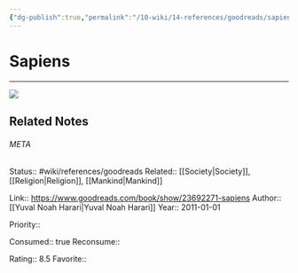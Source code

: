 ```yaml
---
{"dg-publish":true,"permalink":"/10-wiki/14-references/goodreads/sapiens-20230122071906/","title":"Sapiens"}
---
```


# Sapiens
---
![](https://i.gr-assets.com/images/S/compressed.photo.goodreads.com/books/1595674533l/23692271._SY475_.jpg)

## Related Notes




###### META
Status:: #wiki/references/goodreads
Related:: [[Society\|Society]], [[Religion\|Religion]], [[Mankind\|Mankind]]

Link:: https://www.goodreads.com/book/show/23692271-sapiens
Author:: [[Yuval Noah Harari\|Yuval Noah Harari]]
Year:: 2011-01-01

Priority:: 

Consumed:: true
Reconsume:: 

Rating:: 8.5
Favorite:: 
